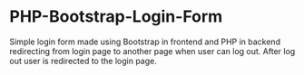 # PHP-Bootstrap-Login-Form
Simple login form made using Bootstrap in frontend and PHP in backend redirecting from login page to another page when user can log out. After log out user is redirected to the login page.
